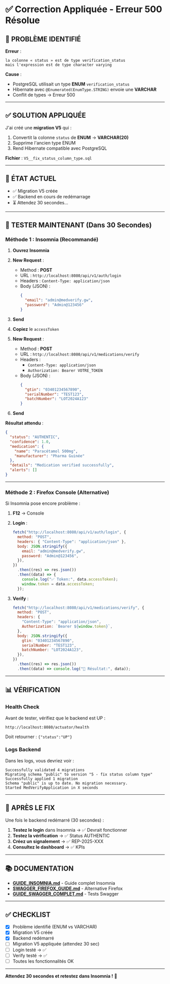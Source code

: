 # ✅ Correction Appliquée - Erreur 500 Résolue

## 🐛 PROBLÈME IDENTIFIÉ

**Erreur** :

```
la colonne « status » est de type verification_status
mais l'expression est de type character varying
```

**Cause** :

- PostgreSQL utilisait un type **ENUM** `verification_status`
- Hibernate avec `@Enumerated(EnumType.STRING)` envoie une **VARCHAR**
- Conflit de types → Erreur 500

---

## ✅ SOLUTION APPLIQUÉE

J'ai créé une **migration V5** qui :

1. Convertit la colonne `status` de **ENUM** → **VARCHAR(20)**
2. Supprime l'ancien type ENUM
3. Rend Hibernate compatible avec PostgreSQL

**Fichier** : `V5__fix_status_column_type.sql`

---

## 🚀 ÉTAT ACTUEL

- ✅ Migration V5 créée
- ✅ Backend en cours de redémarrage
- ⏳ Attendez 30 secondes...

---

## 🧪 TESTER MAINTENANT (Dans 30 Secondes)

### Méthode 1 : Insomnia (Recommandé)

1. **Ouvrez Insomnia**
2. **New Request** :
   - Method : **POST**
   - URL : `http://localhost:8080/api/v1/auth/login`
   - Headers : `Content-Type: application/json`
   - Body (JSON) :
     ```json
     {
       "email": "admin@medverify.gw",
       "password": "Admin@123456"
     }
     ```
3. **Send**
4. **Copiez** le `accessToken`

5. **New Request** :
   - Method : **POST**
   - URL : `http://localhost:8080/api/v1/medications/verify`
   - Headers :
     - `Content-Type: application/json`
     - `Authorization: Bearer VOTRE_TOKEN`
   - Body (JSON) :
     ```json
     {
       "gtin": "03401234567890",
       "serialNumber": "TEST123",
       "batchNumber": "LOT2024A123"
     }
     ```
6. **Send**

**Résultat attendu** :

```json
{
  "status": "AUTHENTIC",
  "confidence": 1.0,
  "medication": {
    "name": "Paracétamol 500mg",
    "manufacturer": "Pharma Guinée"
  },
  "details": "Medication verified successfully",
  "alerts": []
}
```

---

### Méthode 2 : Firefox Console (Alternative)

Si Insomnia pose encore problème :

1. **F12** → Console
2. **Login** :

   ```javascript
   fetch("http://localhost:8080/api/v1/auth/login", {
     method: "POST",
     headers: { "Content-Type": "application/json" },
     body: JSON.stringify({
       email: "admin@medverify.gw",
       password: "Admin@123456",
     }),
   })
     .then((res) => res.json())
     .then((data) => {
       console.log("✅ Token:", data.accessToken);
       window.token = data.accessToken;
     });
   ```

3. **Verify** :
   ```javascript
   fetch("http://localhost:8080/api/v1/medications/verify", {
     method: "POST",
     headers: {
       "Content-Type": "application/json",
       Authorization: `Bearer ${window.token}`,
     },
     body: JSON.stringify({
       gtin: "03401234567890",
       serialNumber: "TEST123",
       batchNumber: "LOT2024A123",
     }),
   })
     .then((res) => res.json())
     .then((data) => console.log("🎉 Résultat:", data));
   ```

---

## 📊 VÉRIFICATION

### Health Check

Avant de tester, vérifiez que le backend est UP :

```
http://localhost:8080/actuator/health
```

Doit retourner : `{"status":"UP"}`

### Logs Backend

Dans les logs, vous devriez voir :

```
Successfully validated 4 migrations
Migrating schema "public" to version "5 - fix status column type"
Successfully applied 1 migration
Schema "public" is up to date. No migration necessary.
Started MedVerifyApplication in X seconds
```

---

## 🎉 APRÈS LE FIX

Une fois le backend redémarré (30 secondes) :

1. **Testez le login** dans Insomnia → ✅ Devrait fonctionner
2. **Testez la vérification** → ✅ Status AUTHENTIC
3. **Créez un signalement** → ✅ REP-2025-XXX
4. **Consultez le dashboard** → ✅ KPIs

---

## 📚 DOCUMENTATION

- **[GUIDE_INSOMNIA.md](GUIDE_INSOMNIA.md)** - Guide complet Insomnia
- **[SWAGGER_FIREFOX_GUIDE.md](SWAGGER_FIREFOX_GUIDE.md)** - Alternative Firefox
- **[GUIDE_SWAGGER_COMPLET.md](GUIDE_SWAGGER_COMPLET.md)** - Tests Swagger

---

## ✅ CHECKLIST

- [x] Problème identifié (ENUM vs VARCHAR)
- [x] Migration V5 créée
- [x] Backend redémarré
- [ ] Migration V5 appliquée (attendez 30 sec)
- [ ] Login testé → ✅
- [ ] Verify testé → ✅
- [ ] Toutes les fonctionnalités OK

---

**Attendez 30 secondes et retestez dans Insomnia !** 🚀
